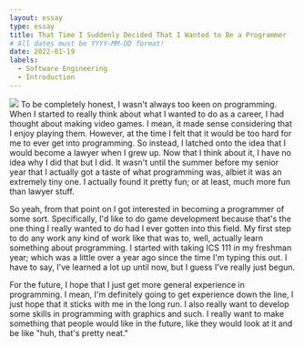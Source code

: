 ```yaml
---
layout: essay
type: essay
title: That Time I Suddenly Decided That I Wanted to Be a Programmer
# All dates must be YYYY-MM-DD format!
date: 2022-01-19
labels:
  - Software Engineering
  - Introduction
---
```

<img class="ui right floated image" src="{{ site.baseurl }}/images/Essay_Picture.png">
To be completely honest, I wasn't always too keen on programming. When I started to really think about what I wanted to do as a career, I had thought about making video games. I mean, it made sense considering that I enjoy playing them. However, at the time I felt that it would be too hard for me to ever get into programming. So instead, I latched onto the idea that I would become a lawyer when I grew up. Now that I think about it, I have no idea why I did that but I did. It wasn't until the summer before my senior year that I actually got a taste of what programming was, albiet it was an extremely tiny one. I actually found it pretty fun; or at least, much more fun than lawyer stuff.

So yeah, from that point on I got interested in becoming a programmer of some sort. Specifically, I'd like to do game development because that's the one thing I really wanted to do had I ever gotten into this field. My first step to do any work any kind of work like that was to, well, actually learn something about programming. I started with taking ICS 111 in my freshman year; which was a little over a year ago since the time I'm typing this out. I have to say, I've learned a lot up until now, but I guess I've really just begun.

For the future, I hope that I just get more general experience in programming. I mean, I'm definitely going to get experience down the line, I just hope that it sticks with me in the long run. I also really want to develop some skills in programming with graphics and such. I really want to make something that people would like in the future, like they would look at it and be like "huh, that's pretty neat."

